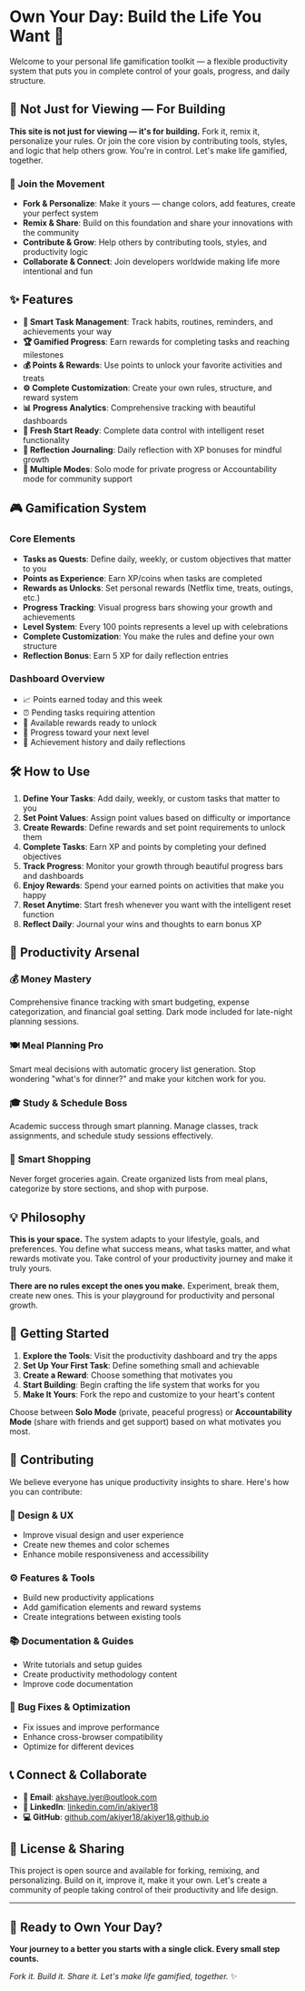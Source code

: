 # Own Your Day: Build the Life You Want 🚀

Welcome to your personal life gamification toolkit — a flexible productivity system that puts you in complete control of your goals, progress, and daily structure.

## 🌟 Not Just for Viewing — For Building

**This site is not just for viewing — it's for building.** Fork it, remix it, personalize your rules. Or join the core vision by contributing tools, styles, and logic that help others grow. You're in control. Let's make life gamified, together.

### 🤝 Join the Movement
- **Fork & Personalize**: Make it yours — change colors, add features, create your perfect system
- **Remix & Share**: Build on this foundation and share your innovations with the community  
- **Contribute & Grow**: Help others by contributing tools, styles, and productivity logic
- **Collaborate & Connect**: Join developers worldwide making life more intentional and fun

## ✨ Features

- **🎯 Smart Task Management**: Track habits, routines, reminders, and achievements your way
- **🏆 Gamified Progress**: Earn rewards for completing tasks and reaching milestones  
- **💰 Points & Rewards**: Use points to unlock your favorite activities and treats
- **⚙️ Complete Customization**: Create your own rules, structure, and reward system
- **📊 Progress Analytics**: Comprehensive tracking with beautiful dashboards
- **🔄 Fresh Start Ready**: Complete data control with intelligent reset functionality
- **📝 Reflection Journaling**: Daily reflection with XP bonuses for mindful growth
- **👥 Multiple Modes**: Solo mode for private progress or Accountability mode for community support

## 🎮 Gamification System

### Core Elements
- **Tasks as Quests**: Define daily, weekly, or custom objectives that matter to you
- **Points as Experience**: Earn XP/coins when tasks are completed  
- **Rewards as Unlocks**: Set personal rewards (Netflix time, treats, outings, etc.)
- **Progress Tracking**: Visual progress bars showing your growth and achievements
- **Level System**: Every 100 points represents a level up with celebrations
- **Complete Customization**: You make the rules and define your own structure
- **Reflection Bonus**: Earn 5 XP for daily reflection entries

### Dashboard Overview
- 📈 Points earned today and this week
- ⏰ Pending tasks requiring attention  
- 🎁 Available rewards ready to unlock
- 🎯 Progress toward your next level
- 🏅 Achievement history and daily reflections

## 🛠️ How to Use

1. **Define Your Tasks**: Add daily, weekly, or custom tasks that matter to you
2. **Set Point Values**: Assign point values based on difficulty or importance
3. **Create Rewards**: Define rewards and set point requirements to unlock them
4. **Complete Tasks**: Earn XP and points by completing your defined objectives
5. **Track Progress**: Monitor your growth through beautiful progress bars and dashboards
6. **Enjoy Rewards**: Spend your earned points on activities that make you happy
7. **Reset Anytime**: Start fresh whenever you want with the intelligent reset function
8. **Reflect Daily**: Journal your wins and thoughts to earn bonus XP

## 🎨 Productivity Arsenal

### 💰 **Money Mastery**
Comprehensive finance tracking with smart budgeting, expense categorization, and financial goal setting. Dark mode included for late-night planning sessions.

### 🍽️ **Meal Planning Pro** 
Smart meal decisions with automatic grocery list generation. Stop wondering "what's for dinner?" and make your kitchen work for you.

### 🎓 **Study & Schedule Boss**
Academic success through smart planning. Manage classes, track assignments, and schedule study sessions effectively.

### 🛒 **Smart Shopping**
Never forget groceries again. Create organized lists from meal plans, categorize by store sections, and shop with purpose.

## 💡 Philosophy

**This is your space.** The system adapts to your lifestyle, goals, and preferences. You define what success means, what tasks matter, and what rewards motivate you. Take control of your productivity journey and make it truly yours.

**There are no rules except the ones you make.** Experiment, break them, create new ones. This is your playground for productivity and personal growth.

## 🚀 Getting Started

1. **Explore the Tools**: Visit the productivity dashboard and try the apps
2. **Set Up Your First Task**: Define something small and achievable
3. **Create a Reward**: Choose something that motivates you
4. **Start Building**: Begin crafting the life system that works for you
5. **Make It Yours**: Fork the repo and customize to your heart's content

Choose between **Solo Mode** (private, peaceful progress) or **Accountability Mode** (share with friends and get support) based on what motivates you most.

## 🤝 Contributing

We believe everyone has unique productivity insights to share. Here's how you can contribute:

### 🎨 **Design & UX**
- Improve visual design and user experience
- Create new themes and color schemes  
- Enhance mobile responsiveness and accessibility

### ⚙️ **Features & Tools**
- Build new productivity applications
- Add gamification elements and reward systems
- Create integrations between existing tools

### 📚 **Documentation & Guides**
- Write tutorials and setup guides
- Create productivity methodology content
- Improve code documentation

### 🐛 **Bug Fixes & Optimization**
- Fix issues and improve performance
- Enhance cross-browser compatibility
- Optimize for different devices

## 📞 Connect & Collaborate

- **📧 Email**: [akshaye.iyer@outlook.com](mailto:akshaye.iyer@outlook.com)
- **💼 LinkedIn**: [linkedin.com/in/akiyer18](https://www.linkedin.com/in/akiyer18/)
- **💻 GitHub**: [github.com/akiyer18/akiyer18.github.io](https://github.com/akiyer18/akiyer18.github.io)

## 🎯 License & Sharing

This project is open source and available for forking, remixing, and personalizing. Build on it, improve it, make it your own. Let's create a community of people taking control of their productivity and life design.

---

## 🌟 Ready to Own Your Day?

**Your journey to a better you starts with a single click. Every small step counts.**

*Fork it. Build it. Share it. Let's make life gamified, together.* ✨
